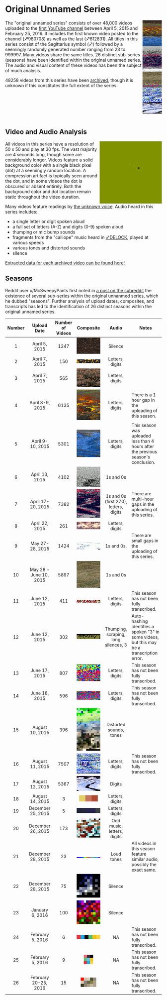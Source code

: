 # Original Unnamed Series

<img align="right" src="og_series_100.png" height="300">

The "original unnamed series" consists of over 48,000 videos uploaded to the [first YouTube channel](Real_and_Fake_channels "wikilink") between April 5, 2015 and February 25, 2016. It includes the first known video posted to the channel (♐980708) as well as the last (♐612831). All titles in this series consist of the Sagittarius symbol (♐) followed by a seemingly randomly generated number ranging from 23 to 999997. Many videos share the same titles. 26 distinct sub-series (seasons) have been identified within the original unnamed series. The audio and visual content of these videos has been the subject of much analysis.

48258 videos from this series have been [archived](Archives "wikilink"), though it is unknown if this constitutes the full extent of the series.

<br/>
<br/>
<br/>
<br/>
<br/>

## Video and Audio Analysis

<img align="right" src="og_example_frame.png" width="200" height="200">

All videos in this series have a resolution of 50 x 50 and play at 30 fps. The vast majority are 4 seconds long, though some are considerably longer. Videos feature a solid background color with a single black pixel (dot) at a seemingly random location. A compression artifact is typically seen around the dot, and in some videos the dot is obscured or absent entirely. Both the background color and dot location remain static throughout the video duration.

Many videos feature readings by [the unknown voice](Unknown_Voice "wikilink"). Audio heard in this series includes:
  - a single letter or digit spoken aloud
  - a full set of letters (A-Z) and digits (0-9) spoken aloud
  - thumping or mic bump sounds
  - fragments from the "calliope" music heard in [♐DELOCK](DELOCK "wikilink"), played at various speeds
  - various tones and distorted sounds
  - silence

[Extracted data for each archived video can be found here!](og_manifest.csv)
## Seasons

Reddit user u/McSweepyPants first noted in [a post on the subreddit](https://www.reddit.com/r/UnfavorableSemicircle/comments/46zwat/breakdown_of_todays_findings_february_22nd_2016/) the existence of several sub-series within the original unnanmed series, which he dubbed "seasons". Further analysis of upload dates, composites, and transcripts has led to the identification of 26 distinct seasons within the original unnamed series.

| Number | Upload Date | Number of Videos | Composite | Audio | Notes
| :-: | :-: | :-: | :-: | :-: | --- |
| 1 | April 5, 2015 | 1247 | <img src="og_01_43_upscale.png"> | Silence | |
| 2 | April 7, 2015 | 150 | <img src="og_02_30_upscale.png"> | Letters, digits | |
| 3 | April 7, 2015 | 565 | <img src="og_03_27_upscale.png"> | Letters, digits| |
| 4 | April 8-9, 2015 | 6135 | <img src="og_04_69_upscale.png"> | Letters, digits| There is a 1 hour gap in the uploading of this season. |
| 5 | April 9-10, 2015 | 5301 | <img src="og_05_68_upscale.png"> | Letters, digits| This season was uploaded less than 4 hours after the previous season's conclusion. |
| 6 | April 13, 2015 | 4102 | <img src="og_06_70_upscale.png"> | 1s and 0s | |
| 7 | April 17-20, 2015 | 7382 | <img src="og_07_78_upscale.png"> | 1s and 0s (first 270), letters, digits | There are multi-hour gaps in the uploading of this series. |
| 8 | April 22, 2015 | 261 | <img src="og_08_29_upscale.png"> | Letters, digits | |
| 9 | May 27-28, 2015 | 1424 | <img src="og_09_65_upscale.png"> | 1s and 0s. | There are small gaps in the uploading of this series. |
| 10 | May 28 - June 10, 2015 | 5897 | <img src="og_10_72_upscale.png"> | 1s and 0s | |
| 11 | June 12, 2015 | 411 | <img src="og_11_59_upscale.png"> | Letters, digits | This season has not been fully transcribed. |
| 12 | June 12, 2015 | 302 | <img src="og_12_38_upscale.png"> | Thumping, scraping, long silences, 3 | Auto-hashing identifies a spoken "3" in some videos, but this may be a transcription error. |
| 13 | June 17, 2015 | 807 | <img src="og_13_34_upscale.png"> | Letters, digits | This season has not been fully transcribed. |
| 14 | June 18, 2015 | 596 | <img src="og_14_40_upscale.png"> | Letters, digits | This season has not been fully transcribed. |
| 15 | August 10, 2015 | 396 | <img src="og_15_15_upscale.png"> | Distorted sounds, tones | |
| 16 | August 11, 2015 | 7507 | <img src="og_16_95_upscale.png"> | Letters, digits | This season has not been fully transcribed. |
| 17 | August 12, 2015 | 5367 | <img src="og_17_93_upscale.png"> | Digits | |
| 18 | August 14, 2015 | 3 | <img src="og_18_3_upscale.png"> | Letters, digits | |
| 19 | December 25, 2015 | 5 | <img src="og_19_5_upscale.png"> | Letters, digits | |
| 20 | December 26, 2015 | 173 | <img src="og_20_15_upscale.png"> | Odd music, letters, digits| |
| 21 | December 28, 2015 | 23 | <img src="og_21_23_upscale.png"> | Loud tones | All videos in this season feature similar audio, possibly the exact same. |
| 22 | December 28, 2015 | 75 | <img src="og_22_9_upscale.png"> | Silence | |
| 23 | January 6, 2016 | 100 | <img src="og_23_10_upscale.png"> | Silence | |
| 24 | February 5, 2016 | 6 | <img src="og_24_6_upscale.png"> | NA | This season has not been fully transcribed. |
| 25 | February 5, 2016  | 9 | <img src="og_25_3_upscale.png"> | NA | This season has not been fully transcribed. |
| 26 | February 20-25, 2016 | 15 | <img src="og_26_5_upscale.png"> | NA | This season has not been fully transcribed. |
